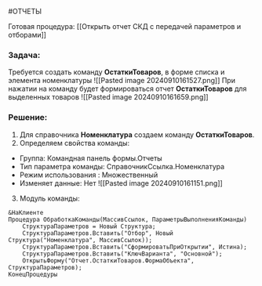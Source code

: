 #ОТЧЕТЫ 

Готовая процедура: [[Открыть отчет СКД с передачей параметров и отборами]]
### Задача:
Требуется создать команду **ОстаткиТоваров**, в форме списка и элемента номенклатуры
![[Pasted image 20240910161527.png]]
При нажатии на команду будет формироваться отчет **ОстаткиТоваров** для выделенных товаров
![[Pasted image 20240910161659.png]]
### Решение:
1. Для справочника **Номенклатура** создаем команду **ОстаткиТоваров**.
2. Определяем свойства команды:
- Группа: Командная панель формы.Отчеты
- Тип параметра команды: СправочникСсылка.Номенклатура
- Режим использования : Множественный
- Изменяет данные: Нет
![[Pasted image 20240910161151.png]]
3. Модуль команды:
```bsl
&НаКлиенте
Процедура ОбработкаКоманды(МассивСсылок, ПараметрыВыполненияКоманды)
	СтруктураПараметров = Новый Структура;
	СтруктураПараметров.Вставить("Отбор", Новый Структура("Номенклатура", МассивСсылок));
	СтруктураПараметров.Вставить("СформироватьПриОткрытии", Истина);
	СтруктураПараметров.Вставить("КлючВарианта", "Основной");	
	ОткрытьФорму("Отчет.ОстаткиТоваров.ФормаОбъекта", СтруктураПараметров);
КонецПроцедуры
```